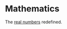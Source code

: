 # Mathematics

The [real numbers](https://github.com/MagnusArxNilsen/Maths/blob/main/R%C3%89AL-NUMBERS.md) redefined.
